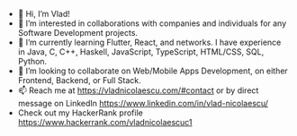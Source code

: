 - 👋 Hi, I’m Vlad!
- 👀 I’m interested in collaborations with companies and individuals for any Software Development projects.
- 🌱 I’m currently learning Flutter, React, and networks. I have experience in Java, C, C++, Haskell, JavaScript, TypeScript, HTML/CSS, SQL, Python.
- 💞️ I’m looking to collaborate on Web/Mobile Apps Development, on either Frontend, Backend, or Full Stack.
- 📫 Reach me at https://vladnicolaescu.com/#contact or by direct message on LinkedIn https://www.linkedin.com/in/vlad-nicolaescu/
- Check out my HackerRank profile https://www.hackerrank.com/vladnicolaescuc1

<!---
vladioannicolaescu/vladioannicolaescu is a ✨ special ✨ repository because its `README.md` (this file) appears on your GitHub profile.
You can click the Preview link to take a look at your changes.
--->

